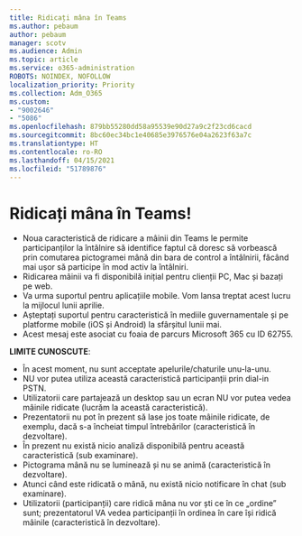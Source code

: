 ```yaml
---
title: Ridicați mâna în Teams
ms.author: pebaum
author: pebaum
manager: scotv
ms.audience: Admin
ms.topic: article
ms.service: o365-administration
ROBOTS: NOINDEX, NOFOLLOW
localization_priority: Priority
ms.collection: Adm_O365
ms.custom:
- "9002646"
- "5086"
ms.openlocfilehash: 879bb55280dd58a95539e90d27a9c2f23cd6cacd
ms.sourcegitcommit: 8bc60ec34bc1e40685e3976576e04a2623f63a7c
ms.translationtype: HT
ms.contentlocale: ro-RO
ms.lasthandoff: 04/15/2021
ms.locfileid: "51789876"
---
```

# <a name="raise-your-hand-in-teams"></a>Ridicați mâna în Teams!

- Noua caracteristică de ridicare a mâinii din Teams le permite participanților la întâlnire să identifice faptul că doresc să vorbească prin comutarea pictogramei mână din bara de control a întâlnirii, făcând mai ușor să participe în mod activ la întâlniri.
- Ridicarea mâinii va fi disponibilă inițial pentru clienții PC, Mac și bazați pe web.
- Va urma suportul pentru aplicațiile mobile. Vom lansa treptat acest lucru la mijlocul lunii aprilie.
- Așteptați suportul pentru caracteristică în mediile guvernamentale și pe platforme mobile (iOS și Android) la sfârșitul lunii mai.
- Acest mesaj este asociat cu foaia de parcurs Microsoft 365 cu ID 62755.

**LIMITE CUNOSCUTE**:

- În acest moment, nu sunt acceptate apelurile/chaturile unu-la-unu.
- NU vor putea utiliza această caracteristică participanții prin dial-in PSTN.
- Utilizatorii care partajează un desktop sau un ecran NU vor putea vedea mâinile ridicate (lucrăm la această caracteristică).
- Prezentatorii nu pot în prezent să lase jos toate mâinile ridicate, de exemplu, dacă s-a încheiat timpul întrebărilor (caracteristică în dezvoltare).
- În prezent nu există nicio analiză disponibilă pentru această caracteristică (sub examinare).
- Pictograma mână nu se luminează și nu se animă (caracteristică în dezvoltare).
- Atunci când este ridicată o mână, nu există nicio notificare în chat (sub examinare).
- Utilizatorii (participanții) care ridică mâna nu vor ști ce în ce „ordine” sunt; prezentatorul VA vedea participanții în ordinea în care își ridică mâinile (caracteristică în dezvoltare).
